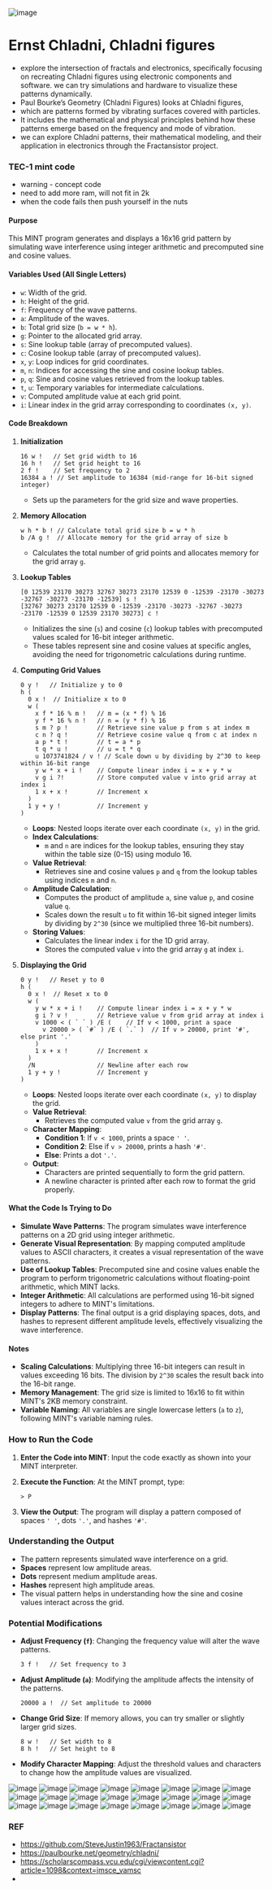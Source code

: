 ![image](https://github.com/user-attachments/assets/fb37da0a-0f84-453c-8911-cceab1dd45ba)



# Ernst Chladni, Chladni figures 
- explore the intersection of fractals and electronics, specifically focusing on recreating Chladni figures using electronic components and software. we can try simulations and hardware to visualize these patterns dynamically.
- Paul Bourke’s Geometry (Chladni Figures) looks at Chladni figures,
- which are patterns formed by vibrating surfaces covered with particles.
- It includes the mathematical and physical principles behind how these patterns emerge based on the frequency and mode of vibration.
- we can explore Chladni patterns, their mathematical modeling, and their application in electronics through the Fractansistor project. 

### TEC-1 mint code 
- warning - concept code
- need to add more ram, will not fit in 2k
- when the code fails then push yourself in the nuts
  


#### **Purpose**

This MINT program generates and displays a 16x16 grid pattern by simulating wave interference using integer arithmetic and precomputed sine and cosine values.

#### **Variables Used (All Single Letters)**

- `w`: Width of the grid.
- `h`: Height of the grid.
- `f`: Frequency of the wave patterns.
- `a`: Amplitude of the waves.
- `b`: Total grid size (`b = w * h`).
- `g`: Pointer to the allocated grid array.
- `s`: Sine lookup table (array of precomputed values).
- `c`: Cosine lookup table (array of precomputed values).
- `x`, `y`: Loop indices for grid coordinates.
- `m`, `n`: Indices for accessing the sine and cosine lookup tables.
- `p`, `q`: Sine and cosine values retrieved from the lookup tables.
- `t`, `u`: Temporary variables for intermediate calculations.
- `v`: Computed amplitude value at each grid point.
- `i`: Linear index in the grid array corresponding to coordinates `(x, y)`.

#### **Code Breakdown**

1. **Initialization**

   ```mint
   16 w !   // Set grid width to 16
   16 h !   // Set grid height to 16
   2 f !    // Set frequency to 2
   16384 a ! // Set amplitude to 16384 (mid-range for 16-bit signed integer)
   ```

   - Sets up the parameters for the grid size and wave properties.

2. **Memory Allocation**

   ```mint
   w h * b ! // Calculate total grid size b = w * h
   b /A g !  // Allocate memory for the grid array of size b
   ```

   - Calculates the total number of grid points and allocates memory for the grid array `g`.

3. **Lookup Tables**

   ```mint
   [0 12539 23170 30273 32767 30273 23170 12539 0 -12539 -23170 -30273 -32767 -30273 -23170 -12539] s !
   [32767 30273 23170 12539 0 -12539 -23170 -30273 -32767 -30273 -23170 -12539 0 12539 23170 30273] c !
   ```

   - Initializes the sine (`s`) and cosine (`c`) lookup tables with precomputed values scaled for 16-bit integer arithmetic.
   - These tables represent sine and cosine values at specific angles, avoiding the need for trigonometric calculations during runtime.

4. **Computing Grid Values**

   ```mint
   0 y !   // Initialize y to 0
   h (
     0 x !  // Initialize x to 0
     w (
       x f * 16 % m !   // m = (x * f) % 16
       y f * 16 % n !   // n = (y * f) % 16
       s m ? p !        // Retrieve sine value p from s at index m
       c n ? q !        // Retrieve cosine value q from c at index n
       a p * t !        // t = a * p
       t q * u !        // u = t * q
       u 1073741824 / v ! // Scale down u by dividing by 2^30 to keep within 16-bit range
       y w * x + i !    // Compute linear index i = x + y * w
       v g i ?!         // Store computed value v into grid array at index i
       1 x + x !        // Increment x
     )
     1 y + y !          // Increment y
   )
   ```

   - **Loops**: Nested loops iterate over each coordinate `(x, y)` in the grid.
   - **Index Calculations**:
     - `m` and `n` are indices for the lookup tables, ensuring they stay within the table size (0-15) using modulo 16.
   - **Value Retrieval**:
     - Retrieves sine and cosine values `p` and `q` from the lookup tables using indices `m` and `n`.
   - **Amplitude Calculation**:
     - Computes the product of amplitude `a`, sine value `p`, and cosine value `q`.
     - Scales down the result `u` to fit within 16-bit signed integer limits by dividing by `2^30` (since we multiplied three 16-bit numbers).
   - **Storing Values**:
     - Calculates the linear index `i` for the 1D grid array.
     - Stores the computed value `v` into the grid array `g` at index `i`.

5. **Displaying the Grid**

   ```mint
   0 y !   // Reset y to 0
   h (
     0 x !  // Reset x to 0
     w (
       y w * x + i !    // Compute linear index i = x + y * w
       g i ? v !        // Retrieve value v from grid array at index i
       v 1000 < ( ` ` ) /E (    // If v < 1000, print a space
         v 20000 > ( `#` ) /E ( `.` )  // If v > 20000, print '#', else print '.'
       )
       1 x + x !        // Increment x
     )
     /N                 // Newline after each row
     1 y + y !          // Increment y
   )
   ```

   - **Loops**: Nested loops iterate over each coordinate `(x, y)` to display the grid.
   - **Value Retrieval**:
     - Retrieves the computed value `v` from the grid array `g`.
   - **Character Mapping**:
     - **Condition 1**: If `v < 1000`, prints a space `' '`.
     - **Condition 2**: Else if `v > 20000`, prints a hash `'#'`.
     - **Else**: Prints a dot `'.'`.
   - **Output**:
     - Characters are printed sequentially to form the grid pattern.
     - A newline character is printed after each row to format the grid properly.

#### **What the Code Is Trying to Do**

- **Simulate Wave Patterns**: The program simulates wave interference patterns on a 2D grid using integer arithmetic.
- **Generate Visual Representation**: By mapping computed amplitude values to ASCII characters, it creates a visual representation of the wave patterns.
- **Use of Lookup Tables**: Precomputed sine and cosine values enable the program to perform trigonometric calculations without floating-point arithmetic, which MINT lacks.
- **Integer Arithmetic**: All calculations are performed using 16-bit signed integers to adhere to MINT's limitations.
- **Display Patterns**: The final output is a grid displaying spaces, dots, and hashes to represent different amplitude levels, effectively visualizing the wave interference.

#### **Notes**

- **Scaling Calculations**: Multiplying three 16-bit integers can result in values exceeding 16 bits. The division by `2^30` scales the result back into the 16-bit range.
- **Memory Management**: The grid size is limited to 16x16 to fit within MINT's 2KB memory constraint.
- **Variable Naming**: All variables are single lowercase letters (`a` to `z`), following MINT's variable naming rules.

### **How to Run the Code**

1. **Enter the Code into MINT**: Input the code exactly as shown into your MINT interpreter.

2. **Execute the Function**: At the MINT prompt, type:

   ```mint
   > P
   ```

3. **View the Output**: The program will display a pattern composed of spaces `' '`, dots `'.'`, and hashes `'#'`.

### **Understanding the Output**

- The pattern represents simulated wave interference on a grid.
- **Spaces** represent low amplitude areas.
- **Dots** represent medium amplitude areas.
- **Hashes** represent high amplitude areas.
- The visual pattern helps in understanding how the sine and cosine values interact across the grid.

### **Potential Modifications**

- **Adjust Frequency (`f`)**: Changing the frequency value will alter the wave patterns.

  ```mint
  3 f !   // Set frequency to 3
  ```

- **Adjust Amplitude (`a`)**: Modifying the amplitude affects the intensity of the patterns.

  ```mint
  20000 a !  // Set amplitude to 20000
  ```

- **Change Grid Size**: If memory allows, you can try smaller or slightly larger grid sizes.

  ```mint
  8 w !   // Set width to 8
  8 h !   // Set height to 8
  ```

- **Modify Character Mapping**: Adjust the threshold values and characters to change how the amplitude values are visualized.


![image](https://github.com/user-attachments/assets/44bd2c3b-5207-4799-a127-fd6282b4969a)
![image](https://github.com/user-attachments/assets/906db91d-2725-40ac-b559-0ad3eeeda3d7)
![image](https://github.com/user-attachments/assets/394e6e4e-d6fd-4a14-bd17-470183c4198d)
![image](https://github.com/user-attachments/assets/5fcf8455-f5a0-4e4b-a2db-82a712e3b3ee)
![image](https://github.com/user-attachments/assets/83ba2f1f-b638-4b94-a70e-2de6769a934e)
![image](https://github.com/user-attachments/assets/efad80a6-5290-40af-b9ad-64bf1a9e8dc6)
![image](https://github.com/user-attachments/assets/5e4fa47c-5597-4378-bea0-1bbac5bdc7e5)
![image](https://github.com/user-attachments/assets/853e85ce-335e-4d16-b78c-992679c5ed02)
![image](https://github.com/user-attachments/assets/d30f1ed8-dcb1-476f-a2c7-6fe96b6fb4cd)
![image](https://github.com/user-attachments/assets/e0852b92-e37e-4f23-9211-81ef686bae12)
![image](https://github.com/user-attachments/assets/0ed0f23f-8d58-4d70-b04d-35136148d298)
![image](https://github.com/user-attachments/assets/3ba1c91e-f9a7-470a-8b61-63a2772de421)
![image](https://github.com/user-attachments/assets/50a8357a-0246-441d-b70a-2a40404b4285)
![image](https://github.com/user-attachments/assets/9ceaa7d7-fd89-471b-827e-9f852b77bfb1)
![image](https://github.com/user-attachments/assets/1815f021-dd49-40c5-9174-130168857f29)
![image](https://github.com/user-attachments/assets/5e1b2392-2735-436c-976b-c0f5a7223643)
![image](https://github.com/user-attachments/assets/30167054-51b2-4411-990e-d5ddafa46bfb)
![image](https://github.com/user-attachments/assets/d2523ef7-19e7-438c-a344-5429b0e91529)
![image](https://github.com/user-attachments/assets/8f730510-49e2-42b0-a78c-6824f0bb91d8)
![image](https://github.com/user-attachments/assets/42d5e7c2-44bd-43f8-98b4-b34ef8056b20)
![image](https://github.com/user-attachments/assets/6115d31f-19a1-4093-84e0-57b901c5dc2a)
![image](https://github.com/user-attachments/assets/50de781b-1541-432c-81d5-402b262a9f31)
![image](https://github.com/user-attachments/assets/b37101c6-ba3d-4acd-b9e3-425eb5d4a04c)
![image](https://github.com/user-attachments/assets/366288e7-3f82-4f76-9110-c40c963596ba)
 
 
  

### REF 
- https://github.com/SteveJustin1963/Fractansistor
- https://paulbourke.net/geometry/chladni/
- https://scholarscompass.vcu.edu/cgi/viewcontent.cgi?article=1098&context=jmsce_vamsc
- 
